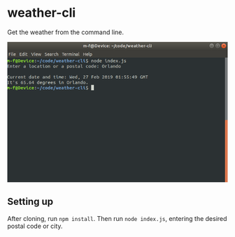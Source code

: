 # weather-cli

Get the weather from the command line.

![Weather cli](https://github.com/username1001/weather-cli/blob/master/weather-cli.png)

## Setting up

After cloning, run `npm install`. Then run `node index.js`, entering the desired postal code or city.
